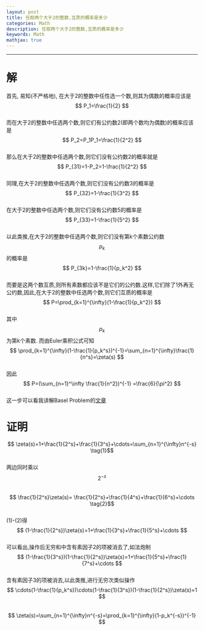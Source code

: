 ```yaml
---
layout: post
title: 任取两个大于2的整数,互质的概率是多少  
categories: Math
description: 任取两个大于2的整数,互质的概率是多少  
keywords: Math
mathjax: true
---
```


***  
# 解
首先, 易知(不严格地), 在大于2的整数中任性选一个数,则其为偶数的概率应该是  
$$ P_1=\frac{1}{2} $$  
而在大于2的整数中任选两个数,则它们有公约数2(即两个数均为偶数)的概率应该是  
$$ P_2=P_1P_1=\frac{1}{2^2} $$  
那么在大于2的整数中任选两个数,则它们没有公约数2的概率就是  
$$ P_{31}=1-P_2=1-\frac{1}{2^2} $$  
同理,在大于2的整数中任选两个数,则它们没有公约数3的概率是  
$$ P_{32}=1-\frac{1}{3^2} $$  
在大于2的整数中任选两个数,则它们没有公约数5的概率是  
$$ P_{33}=1-\frac{1}{5^2} $$  
以此类推,在大于2的整数中任选两个数,则它们没有第k个素数公约数$$p_k$$的概率是  
$$ P_{3k}=1-\frac{1}{p_k^2} $$  
而要是这两个数互质,则所有素数都应该不是它们的公约数.这样,它们除了1外再无公约数,因此,在大于2的整数中任选两个数,则它们互质的概率是  
$$ P=\prod_{k=1}^{\infty}(1-\frac{1}{p_k^2}) $$  
其中$$p_k$$为第k个素数.
而由Euler乘积公式可知  
$$ \prod_{k=1}^{\infty}(1-\frac{1}{p_k^s})^{-1}=\sum_{n=1}^{\infty}\frac{1}{n^s}=\zeta(s) $$  
因此  
$$ P=(\sum_{n=1}^\infty \frac{1}{n^2})^{-1} =\frac{6}{\pi^2} $$  
这一步可以看我讲解Basel Problem的[文章](/2021/08/04/basel-problem/)
# 证明
$$ \zeta(s)=1+\frac{1}{2^s}+\frac{1}{3^s}+\cdots=\sum_{n=1}^{\infty}n^{-s} \tag{1}$$  
两边同时乘以$$2^{-s}$$  
$$ \frac{1}{2^s}\zeta(s)= \frac{1}{2^s}+\frac{1}{4^s}+\frac{1}{6^s}+\cdots \tag{2}$$  
(1)-(2)得  
$$ (1-\frac{1}{2^s})\zeta(s)=1+\frac{1}{3^s}+\frac{1}{5^s}+\cdots $$  
可以看出,操作后无穷和中含有素因子2的项被消去了,如法炮制  
$$ (1-\frac{1}{3^s})(1-\frac{1}{2^s})\zeta(s)=1+\frac{1}{5^s}+\frac{1}{7^s}+\cdots $$  
含有素因子3的项被消去,以此类推,进行无穷次类似操作  
$$ \cdots(1-\frac{1}{p_k^s})\cdots(1-\frac{1}{3^s})(1-\frac{1}{2^s})\zeta(s)=1 $$  
$$ \zeta(s)=\sum_{n=1}^{\infty}n^{-s}=\prod_{k=1}^{\infty}(1-p_k^{-s})^{-1} $$  
